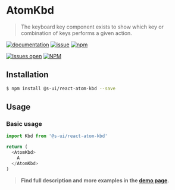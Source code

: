 # AtomKbd

> The keyboard key component exists to show which key or combination of keys performs a given action.

[![documentation](https://img.shields.io/badge/read%20the%20doc-black?logo=readthedocs)](https://sui-components.vercel.app/workbench/atom/kbd/)
[![issue](https://img.shields.io/badge/report%20a%20bug-black?logo=openbugbounty&logoColor=red)](https://github.com/SUI-Components/sui-components/issues/new?&projects=4&template=bug-report.yml&assignees=&template=report-a-bug.yml&title=🪲+&labels=bug,component,atom,kbd)
[![npm](https://img.shields.io/npm/dt/%40s-ui/react-atom-kbd?logo=npm&labelColor=black)](https://www.npmjs.com/package/@s-ui/react-atom-kbd)

[![Issues open](https://img.shields.io/github/issues-search/SUI-Components/sui-components?query=is%3Aopen%20label%3Acomponent%20label%3Akbd&logo=openbugbounty&logoColor=red&label=issues%20open&color=red)](https://github.com/SUI-Components/sui-components/issues?q=is%3Aopen+label%3Acomponent+label%3Akbd)
[![NPM](https://img.shields.io/npm/l/%40s-ui%2Freact-atom-kbd)](https://github.com/SUI-Components/sui-components/blob/main/components/atom/kbd/LICENSE.md)

## Installation

```sh
$ npm install @s-ui/react-atom-kbd --save
```

## Usage

### Basic usage
```js
import Kbd from '@s-ui/react-atom-kbd'

return (
  <AtomKbd>
    A
  </AtomKbd>
)
```


> **Find full description and more examples in the [demo page](https://sui-components.now.sh/workbench/atom/kbd/demo).**
